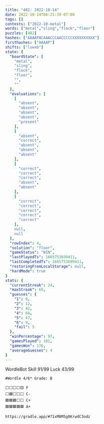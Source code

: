 ```yaml
---
title: "482: 2022-10-14"
date: 2022-10-14T06:21:39-07:00
tags: []
contests: ["2022-10-metal"]
words: ["metal","sling","flock","floor"]
puzzles: [482]
hashes: ["AAAAPACAAACCCAACCCCCXXXXXXXXXX"]
firsthashes: ["AAAAP"]
shifts: ["lswxb"]
state: {
  "boardState": [
    "metal",
    "sling",
    "flock",
    "floor",
    "",
    ""
  ],
  "evaluations": [
    [
      "absent",
      "absent",
      "absent",
      "absent",
      "present"
    ],
    [
      "absent",
      "correct",
      "absent",
      "absent",
      "absent"
    ],
    [
      "correct",
      "correct",
      "correct",
      "absent",
      "absent"
    ],
    [
      "correct",
      "correct",
      "correct",
      "correct",
      "correct"
    ],
    null,
    null
  ],
  "rowIndex": 4,
  "solution": "floor",
  "gameStatus": "WIN",
  "lastPlayedTs": 1665753699411,
  "lastCompletedTs": 1665753699411,
  "restoringFromLocalStorage": null,
  "hardMode": true
}
stats: {
  "currentStreak": 24,
  "maxStreak": 69,
  "guesses": {
    "1": 0,
    "2": 12,
    "3": 42,
    "4": 66,
    "5": 47,
    "6": 9,
    "fail": 5
  },
  "winPercentage": 97,
  "gamesPlayed": 181,
  "gamesWon": 176,
  "averageGuesses": 4
}
---
```


<!-- more -->
WordleBot
Skill 91/99
Luck 43/99

```
#Wordle 4/6* Grade: B

⬜⬜⬜⬜🟨 F
⬜🟩⬜⬜⬜ C-
🟩🟩🟩⬜⬜ C+
🟩🟩🟩🟩🟩 A+

https://gradle.app/#71xM8M5g0KrwdC3odz
```
